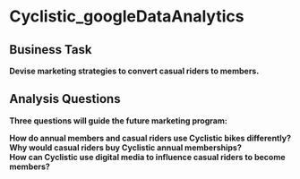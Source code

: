 # Cyclistic_googleDataAnalytics
## Business Task
**Devise marketing strategies to convert casual riders to members.**

## Analysis Questions
**Three questions will guide the future marketing program:**

**How do annual members and casual riders use Cyclistic bikes differently?<br>**
**Why would casual riders buy Cyclistic annual memberships?<br>**
**How can Cyclistic use digital media to influence casual riders to become members?**
